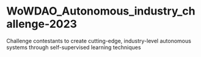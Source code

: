 # WoWDAO_Autonomous_industry_challenge-2023
Challenge contestants to create cutting-edge, industry-level autonomous systems through self-supervised learning techniques
